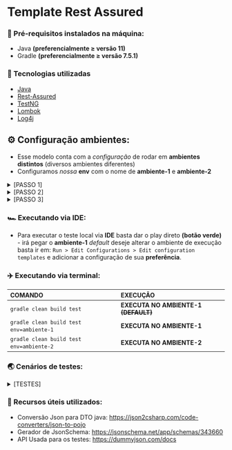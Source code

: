 # Template Rest Assured

### 📌 Pré-requisitos instalados na máquina:

* Java **(preferencialmente ≥ versão 11)**
* Gradle **(preferencialmente ≥ versão 7.5.1)**

### 🔧 Tecnologias utilizadas

* [Java](https://www.java.com/pt-BR/)
* [Rest-Assured](https://mvnrepository.com/artifact/io.rest-assured/rest-assured)
* [TestNG](https://www.devmedia.com.br/artigo-java-magazine-62-testes-avancados-com-o-testng/10825)
* [Lombok](https://mvnrepository.com/artifact/org.projectlombok/lombok)
* [Log4j](https://logging.apache.org/log4j/2.x/)

## ⚙️ Configuração ambientes:

* Esse modelo conta com a _configuração_ de rodar em **ambientes distintos** (diversos ambientes diferentes)
* Configuramos _nossa_ **env** com o nome de **ambiente-1** e **ambiente-2**

<details><summary>[PASSO 1]</summary>

![passo1.png](img-readme%2Fpasso1.png)

</details>

<details><summary>[PASSO 2]</summary>

![passo2.jpg](img-readme%2Fpasso2.jpg)

  </details>
  
  <details><summary>[PASSO 3]</summary>
  
  ![passo3.jpg](img-readme%2Fpasso3.jpg)
  
  </details>

### 🏎️ Executando via IDE:

 * Para executar o teste local via **IDE** basta dar o play direto **(botão verde)** - irá pegar o **ambiente-1** _default_
   deseje alterar o ambiente de execução basta ir em: `Run > Edit Configurations > Edit configuration templates` e adicionar a configuração de sua **preferência**.

### ✈️ Executando via terminal:
 
 |             COMANDO                    | EXECUÇÃO                                             |
 |:---------------------------------------|:-----------------------------------------------------|
 | `gradle clean build test`                | **EXECUTA NO AMBIENTE-1** **~~(DEFAULT)~~**                  |
 | `gradle clean build test env=ambiente-1` | **EXECUTA NO AMBIENTE-1**                                |
 | `gradle clean build test env=ambiente-2` | **EXECUTA NO AMBIENTE-2**                                |

### 🌏 Cenários de testes:

<details><summary>[TESTES]</summary>

![testes.png](img-readme%2Ftestes.png)

</details>

### 🥳 Recursos úteis utilizados:

* Conversão Json para DTO java: https://json2csharp.com/code-converters/json-to-pojo
* Gerador de JsonSchema: https://jsonschema.net/app/schemas/343660
* API Usada para os testes: https://dummyjson.com/docs